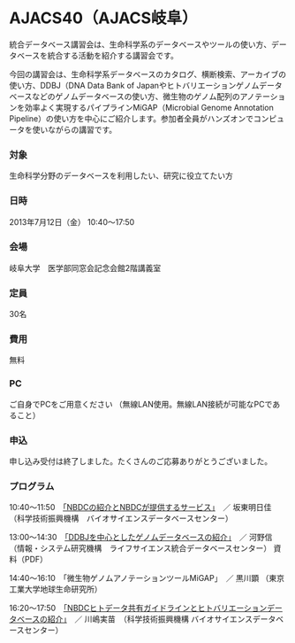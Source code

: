 # AJACS40（AJACS岐阜）

統合データベース講習会は、生命科学系のデータベースやツールの使い方、データベースを統合する活動を紹介する講習会です。

今回の講習会は、生命科学系データベースのカタログ、横断検索、アーカイブの使い方、DDBJ（DNA Data Bank of Japanやヒトバリエーションゲノムデータベースなどのゲノムデータベースの使い方、微生物のゲノム配列のアノテーションを効率よく実現するパイプラインMiGAP（Microbial Genome Annotation Pipeline）の使い方を中心にご紹介します。参加者全員がハンズオンでコンピュータを使いながらの講習です。

### 対象
生命科学分野のデータベースを利用したい、研究に役立てたい方
### 日時
2013年7月12日（金） 10:40～17:50
### 会場
岐阜大学　医学部同窓会記念会館2階講義室 
### 定員
30名
### 費用
無料
### PC
ご自身でPCをご用意ください （無線LAN使用。無線LAN接続が可能なPCであること）
### 申込
申し込み受付は終了しました。たくさんのご応募ありがとうございました。
### プログラム
10:40～11:50　[「NBDCの紹介とNBDCが提供するサービス」](01_bando)　／ 坂東明日佳 （科学技術振興機構　バイオサイエンスデータベースセンター） 

13:00～14:30　[「DDBJを中心としたゲノムデータベースの紹介」](02_kawano)　／ 河野信（情報・システム研究機構　ライフサイエンス統合データベースセンター） 資料（PDF）

14:40～16:10　「微生物ゲノムアノテーションツールMiGAP」　／ 黒川顕 （東京工業大学地球生命研究所）

16:20～17:50　[「NBDCヒトデータ共有ガイドラインとヒトバリエーションデータベースの紹介」](04_kawashima)　／ 川嶋実苗　（科学技術振興機構 バイオサイエンスデータベースセンター）
